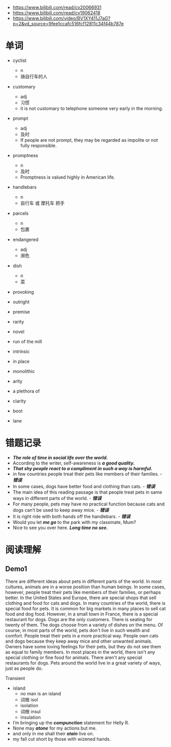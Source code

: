- https://www.bilibili.com/read/cv20066931
- https://www.bilibili.com/read/cv19062418
- https://www.bilibili.com/video/BV1XY411J7aG?p=2&vd_source=9fee1ccafc516fcf12811c34f44b787e

# 单词

- cyclist
    - n
    - 骑自行车的人
- customary
    - adj
    - 习惯
    - it is not customary to telephone someone very early in the morning.
- prompt
    - adj
    - 及时
    - If people are not prompt, they may be regarded as impolite or not fully responsible.
- promptness
    - n
    - 及时
    - Promptness is valued highly in American life.
- handlebars
    - n
    - 自行车 或 摩托车 把手
- parcels
    - n
    - 包裹
- endangered
    - adj
    - 濒危
- dish
    - n
    - 菜

- provoking
- outright
- premise
- rarity
- novel
- run of the mill
- intrinsic 
- in place
- monolithic
- arity
- a plethora of
- clarity 
- boot
- lane


# 错题记录

- ***The role of time in social life over the world.***
- According to the writer, self-awareness is ***a good quality.***
- ***That shy people react to a compliment in such a way is harmful.***
- in few countries people treat their pets like members of their families. - ***错误***
- In some cases, dogs have better food and clothing than cats. - ***错误***
- The main idea of this reading passage is that people treat pets in same ways in different parts of the world. - ***错误***
- For many people, pets may have no practical function because cats and dogs can’t be used to keep away mice. - ***错误***
- It is right ride with both hands off the handlebars. - ***错误***
- Would you let ***me go*** to the park with my classmate, Mum?
- Nice to see you over here. ***Long time no see.***

# 阅读理解

## Demo1

There are different ideas about pets in different parts of the world. In most cultures, animals are in a worse position than human beings. In some cases, however, people treat their pets like members of their families, or perhaps better. In the United States and Europe, there are special shops that sell clothing and food for cats and dogs.
In many countries of the world, there is special food for pets. It is common for big markets in many places to sell cat food and dog food. However, in a small town in France, there is a special restaurant for dogs. Dogs are the only customers. There is seating for twenty of them. The dogs choose from a variety of dishes on the menu.
Of course, in most parts of the world, pets don't live in such wealth and comfort. People treat their pets in a more practical way. People own cats and dogs because they keep away mice and other unwanted animals. Owners have some loving feelings for their pets, but they do not see them as equal to family members. In most places in the world, there isn't any special clothing or fine food for animals. There aren't any special restaurants for dogs.
Pets around the world live in a great variety of ways, just as people do.

Transient

- island
    - no man is an island
    - 词根 isol
    - isolation
    - 词根 insul
    - insulation
- I’m bringing up the ***compunction*** statement for Helly R.
- None may ***atone*** for my actions but me.
- and only in me shall their ***stain*** live on.
- my fall cut short by those with wizened hands.
